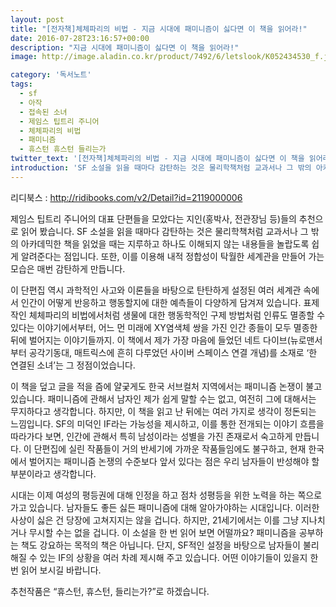 ```yaml
---
layout: post
title: "[전자책]체체파리의 비법 - 지금 시대에 패미니즘이 싫다면 이 책을 읽어라!"
date: 2016-07-28T23:16:57+00:00
description: "지금 시대에 패미니즘이 싫다면 이 책을 읽어라!"
image: http://image.aladin.co.kr/product/7492/6/letslook/K052434530_f.jpg

category: '독서노트'  
tags: 
  - sf
  - 아작
  - 접속된 소녀
  - 제임스 팁트리 주니어
  - 체체파리의 비법
  - 패미니즘
  - 휴스턴 휴스턴 들리는가
twitter_text: '[전자책]체체파리의 비법 - 지금 시대에 패미니즘이 싫다면 이 책을 읽어라!'
introduction: 'SF 소설을 읽을 때마다 감탄하는 것은 물리학책처럼 교과서나 그 밖의 아카데믹한 책을 읽었을 때는 지루하고 하나도 이해되지 않는 내용들을 놀랍도록 쉽게 알려준다는 점입니다.'
---
```


리디북스 : <http://ridibooks.com/v2/Detail?id=2119000006>

제임스 팁트리 주니어의 대표 단편들을 모았다는 지인(홍박사, 전관장님 등)들의 추천으로 읽어 봤습니다. SF 소설을 읽을 때마다 감탄하는 것은 물리학책처럼 교과서나 그 밖의 아카데믹한 책을 읽었을 때는 지루하고 하나도 이해되지 않는 내용들을 놀랍도록 쉽게 알려준다는 점입니다. 또한, 이를 이용해 내적 정합성이 탁월한 세계관을 만들어 가는 모습은 매번 감탄하게 만듭니다.

이 단편집 역시 과학적인 사고와 이론들을 바탕으로 탄탄하게 설정된 여러 세계관 속에서 인간이 어떻게 반응하고 행동할지에 대한 예측들이 다양하게 담겨져 있습니다. 표제작인 체체파리의 비법에서처럼 생물에 대한 행동학적인 구제 방법처럼 인류도 멸종할 수 있다는 이야기에서부터, 어느 먼 미래에 XY염색체 쌍을 가진 인간 종들이 모두 멸종한 뒤에 벌어지는 이야기들까지. 이 책에서 제가 가장 마음에 들었던 네트 다이브(뉴로맨서부터 공각기동대, 매트릭스에 흔히 다루었던 사이버 스페이스 연결 개념)를 소재로 &#8216;한 연결된 소녀&#8217;는 그 정점이었습니다.

이 책을 덮고 글을 적을 즘에 얄궂게도 한국 서브컬처 지역에서는 패미니즘 논쟁이 불고 있습니다. 패미니즘에 관해서 남자인 제가 쉽게 말할 수는 없고, 여전히 그에 대해서는 무지하다고 생각합니다. 하지만, 이 책을 읽고 난 뒤에는 여러 가지로 생각이 정돈되는 느낌입니다. SF의 미덕인 IF라는 가능성을 제시하고, 이를 통한 전개되는 이야기 흐름을 따라가다 보면, 인간에 관해서 특히 남성이라는 성별을 가진 존재로서 숙고하게 만듭니다. 이 단편집에 실린 작품들이 거의 반세기에 가까운 작품들임에도 불구하고, 현재 한국에서 벌어지는 패미니즘 논쟁의 수준보다 앞서 있다는 점은 우리 남자들이 반성해야 할 부분이라고 생각합니다.

시대는 이제 여성의 평등권에 대해 인정을 하고 점차 성평등을 위한 노력을 하는 쪽으로 가고 있습니다. 남자들도 좋든 싫든 패미니즘에 대해 알아가야하는 시대입니다. 이러한 사상이 싫은 건 당장에 고쳐지지는 않을 겁니다. 하지만, 21세기에서는 이를 그냥 지나치거나 무시할 수는 없을 겁니다. 이 소설을 한 번 읽어 보면 어떨까요? 패미니즘을 공부하는 책도 강요하는 목적의 책은 아닙니다. 단지, SF적인 설정을 바탕으로 남자들이 불리해질 수 있는 IF의 상황을 여러 차례 제시해 주고 있습니다. 어떤 이야기들이 있을지 한 번 읽어 보시길 바랍니다. 

추천작품은 &#8220;휴스턴, 휴스턴, 들리는가?&#8221;로 하겠습니다.